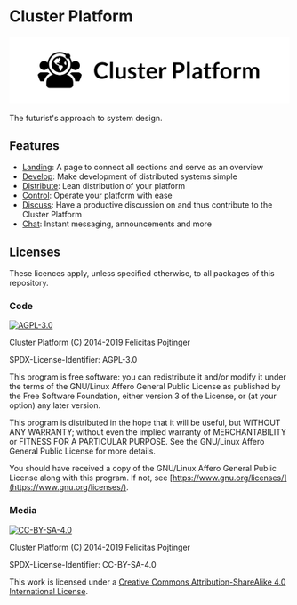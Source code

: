 # Cluster Platform

![Cluster Platform Logo](./assets/logo.webp)

The futurist's approach to system design.

## Features

- [Landing](#Cluster%20Platform): A page to connect all sections and serve as an overview
- [Develop](./packages/develop/README.md): Make development of distributed systems simple
- [Distribute](./packages/distribute/README.md): Lean distribution of your platform
- [Control](./packages/control/README.md): Operate your platform with ease
- [Discuss](https://discuss.clusterplatform.io): Have a productive discussion on and thus contribute to the Cluster Platform
- [Chat](https://clusterplatform.slack.com): Instant messaging, announcements and more

## Licenses

These licences apply, unless specified otherwise, to all packages of this repository.

### Code

[![AGPL-3.0](https://www.gnu.org/graphics/agplv3-155x51.png)](./LICENSE.md)

Cluster Platform (C) 2014-2019 Felicitas Pojtinger

SPDX-License-Identifier: AGPL-3.0

This program is free software: you can redistribute it and/or modify it under the terms of the GNU/Linux Affero General Public License as published by the Free Software Foundation, either version 3 of the License, or (at your option) any later version.

This program is distributed in the hope that it will be useful, but WITHOUT ANY WARRANTY; without even the implied warranty of MERCHANTABILITY or FITNESS FOR A PARTICULAR PURPOSE. See the GNU/Linux Affero General Public License for more details.

You should have received a copy of the GNU/Linux Affero General Public License along with this program. If not, see [https://www.gnu.org/licenses/](https://www.gnu.org/licenses/).

### Media

[![CC-BY-SA-4.0](https://licensebuttons.net/l/by-sa/4.0/88x31.png)](./LICENSE_MEDIA.md)

Cluster Platform (C) 2014-2019 Felicitas Pojtinger

SPDX-License-Identifier: CC-BY-SA-4.0

This work is licensed under a [Creative Commons Attribution-ShareAlike 4.0 International License](https://creativecommons.org/licenses/by-sa/4.0/).
